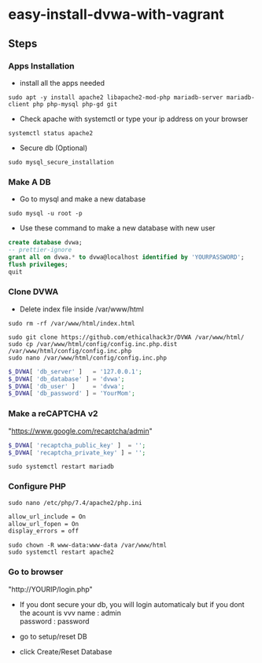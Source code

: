 # **easy-install-dvwa-with-vagrant**

## **Steps**

### **Apps Installation**

- install all the apps needed

```CMD
sudo apt -y install apache2 libapache2-mod-php mariadb-server mariadb-client php php-mysql php-gd git
```

- Check apache with systemctl or type your ip address on your browser

```CMD
systemctl status apache2
```

- Secure db (Optional)  

```CMD
sudo mysql_secure_installation
```

### **Make A DB**

- Go to mysql and make a new database

```CMD
sudo mysql -u root -p
```

- Use these command to make a new database with new user

```SQL
create database dvwa;
-- prettier-ignore
grant all on dvwa.* to dvwa@localhost identified by 'YOURPASSWORD';
flush privileges;
quit
```

### **Clone DVWA**

- Delete index file inside /var/www/html

``` CMD
sudo rm -rf /var/www/html/index.html
```

``` CMD
sudo git clone https://github.com/ethicalhack3r/DVWA /var/www/html/
sudo cp /var/www/html/config/config.inc.php.dist /var/www/html/config/config.inc.php
sudo nano /var/www/html/config/config.inc.php
```

```PHP
$_DVWA[ 'db_server' ]   = '127.0.0.1';
$_DVWA[ 'db_database' ] = 'dvwa';
$_DVWA[ 'db_user' ]     = 'dvwa';
$_DVWA[ 'db_password' ] = 'YourMom';
```

### **Make a reCAPTCHA v2**

"https://www.google.com/recaptcha/admin"

```PHP
$_DVWA[ 'recaptcha_public_key' ]  = '';
$_DVWA[ 'recaptcha_private_key' ] = '';
```

``` CMD
sudo systemctl restart mariadb
```

### **Configure PHP**

``` CMD
sudo nano /etc/php/7.4/apache2/php.ini
```

```txt
allow_url_include = On
allow_url_fopen = On
display_errors = off
```

``` CMD
sudo chown -R www-data:www-data /var/www/html
sudo systemctl restart apache2
```

### **Go to browser**

"http://YOURIP/login.php"

- If you dont secure your db, you will login automaticaly but if you dont the acount is vvv
name : admin  
password : password

- go to setup/reset DB
- click Create/Reset Database

